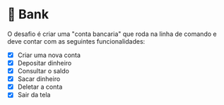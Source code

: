 # 🏦 Bank

O desafio é criar uma "conta bancaria" que roda na linha de comando e deve contar com as seguintes funcionalidades:

- [x] Criar uma nova conta
- [x] Depositar dinheiro
- [x] Consultar o saldo
- [x] Sacar dinheiro
- [x] Deletar a conta
- [x] Sair da tela
